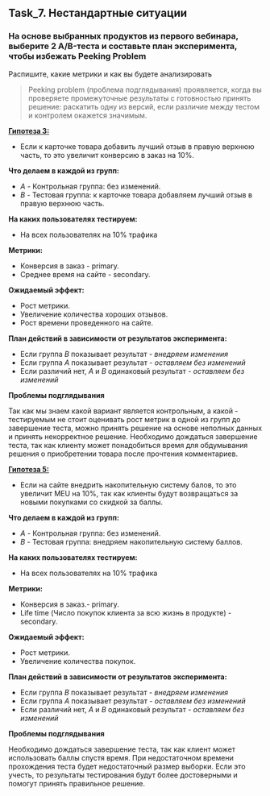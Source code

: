 ## Task_7. Нестандартные ситуации

### На основе выбранных продуктов из первого вебинара, выберите 2 A/B-теста и составьте план эксперимента, чтобы избежать Peeking Problem

Распишите, какие метрики и как вы будете анализировать

>Peeking problem (проблема подглядывания) проявляется, когда вы проверяете промежуточные результаты с готовностью принять решение: раскатить одну из версий, если различие между тестом и контролем окажется значимым.


<u>__Гипотеза 3:__</u>
* Если к карточке товара добавить лучший отзыв в правую верхнюю часть, то это увеличит конверсию в заказ на 10%.

__Что делаем в каждой из групп:__

* _А_ - Контрольная группа: без изменений.
* _В_ - Тестовая группа: к карточке товара добавляем лучший отзыв в правую верхнюю часть.

__На каких пользователях тестируем:__
* На всех пользователях на 10% трафика

__Метрики:__
* Конверсия в заказ - primary.
* Среднее время на сайте - secondary.


__Ожидаемый эффект:__
* Рост метрики.
* Увеличение количества хороших отзывов.
* Рост времени проведенного на сайте.

__План действий в зависимости от результатов эксперимента:__
* Если группа _В_ показывает результат - _внедряем изменения_
* Если группа _А_ показывает результат - _оставляем без изменений_
* Если различий нет, _А_ и _В_ одинаковый результат - _оставляем без изменений_

__Проблемы подглядывания__<p>
Так как мы знаем какой вариант является контрольным, а какой - тестируемым не стоит оценивать рост метрик в одной из групп до завершение теста, можно принять решение на основе неполных данных и принять некорректное решение. Необходимо дождаться завершение теста, так как клиенту может понадобиться время для обдумывания решения о приобретении товара после прочтения комментариев. 

<u>__Гипотеза 5:__</u>
* Если на сайте внедрить накопительную систему балов, то это увеличит MEU на 10%, так как клиенты будут возвращаться за новыми покупками со скидкой за баллы.

__Что делаем в каждой из групп:__

* _А_ - Контрольная группа: без изменений.
* _В_ - Тестовая группа: внедряем накопительную систему баллов.

__На каких пользователях тестируем:__
* На всех пользователях на 10% трафика

__Метрики:__
* Конверсия в заказ.- primary.
* Life time (Число покупок клиента за всю жизнь в продукте) - secondary.


__Ожидаемый эффект:__
* Рост метрики.
* Увеличение количества покупок.

__План действий в зависимости от результатов эксперимента:__
* Если группа _В_ показывает результат - _внедряем изменения_
* Если группа _А_ показывает результат - _оставляем без изменений_
* Если различий нет, _А_ и _В_ одинаковый результат - _оставляем без изменений_

__Проблемы подглядывания__<p>
Необходимо дождаться завершение теста, так как клиент может использовать баллы спустя время. При недостаточном времени прохождения теста будет недостаточный размер выборки. Если это учесть, то результаты тестирования будут более достоверными и помогут принять правильное решение.